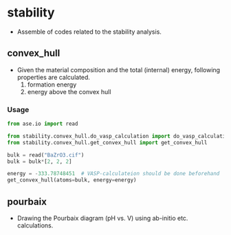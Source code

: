 # stability
* Assemble of codes related to the stability analysis.

## convex_hull
* Given the material composition and the total (internal) energy, following properties are calculated.
  1. formation energy
  2. energy above the convex hull

### Usage
```python
from ase.io import read

from stability.convex_hull.do_vasp_calculation import do_vasp_calculation
from stability.convex_hull.get_convex_hull import get_convex_hull

bulk = read("BaZrO3.cif")
bulk = bulk*[2, 2, 2]

energy = -333.78748451  # VASP-calculateion should be done beforehand
get_convex_hull(atoms=bulk, energy=energy)
```

## pourbaix
* Drawing the Pourbaix diagram (pH vs. V) using ab-initio etc. calculations.
